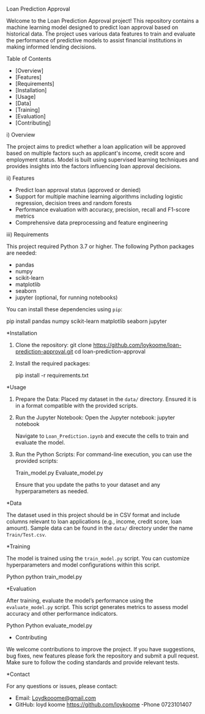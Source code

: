 Loan Prediction Approval

Welcome to the Loan Prediction Approval project! This repository contains a machine learning model designed to predict loan approval based on historical data.
The project uses various data features to train and evaluate the performance of predictive models to assist financial institutions in making informed lending decisions.

 Table of Contents

- [Overview]
- [Features]
- [Requirements]
- [Installation]
- [Usage]
- [Data]
- [Training]
- [Evaluation]
- [Contributing]

i) Overview

The project aims to predict whether a loan application will be approved based on multiple factors such as applicant's income, credit score and employment status. 
Model is built using supervised learning techniques and provides insights into the factors influencing loan approval decisions.

ii) Features

- Predict loan approval status (approved or denied)
- Support for multiple machine learning algorithms including logistic regression, decision trees and random forests
- Performance evaluation with accuracy, precision, recall and F1-score metrics
- Comprehensive data preprocessing and feature engineering

iii) Requirements

This project required Python 3.7 or higher. The following Python packages are needed:

- pandas
- numpy
- scikit-learn
- matplotlib
- seaborn
- jupyter (optional, for running notebooks)

You can install these dependencies using `pip`:

pip install pandas numpy scikit-learn matplotlib seaborn jupyter

 *Installation

1. Clone the repository:
   git clone https://github.com/loykoome/loan-prediction-approval.git
   cd loan-prediction-approval
   

2. Install the required packages:

   pip install -r requirements.txt


 *Usage

1. Prepare the Data: Placed my dataset in the `data/` directory. Ensured it is in a format compatible with the provided scripts.

2. Run the Jupyter Notebook: Open the Jupyter notebook:
   jupyter notebook
   

   Navigate to `Loan_Prediction.ipynb` and execute the cells to train and evaluate the model.

3. Run the Python Scripts: For command-line execution, you can use the provided scripts:

   Train_model.py
   Evaluate_model.py
  

   Ensure that you update the paths to your dataset and any hyperparameters as needed.

 *Data

The dataset used in this project should be in CSV format and include columns relevant to loan applications (e.g., income, credit score, loan amount).
Sample data can be found in the `data/` directory under the name `Train/Test.csv`.

 *Training

The model is trained using the `train_model.py` script. You can customize hyperparameters and model configurations within this script.

Python
python train_model.py

 *Evaluation

After training, evaluate the model’s performance using the `evaluate_model.py` script. This script generates metrics to assess model accuracy and other performance indicators.

Python
Python evaluate_model.py

* Contributing

We welcome contributions to improve the project. If you have suggestions, bug fixes, new features please fork the repository and submit a pull request.
Make sure to follow the coding standards and provide relevant tests.


 *Contact

For any questions or issues, please contact:

- Email: Loydkooome@gmail.com
- GitHub: loyd koome https://github.com/loykoome
-Phone 0723101407

